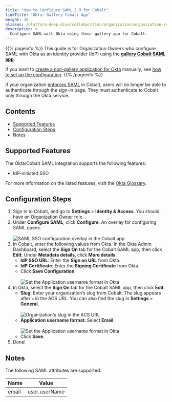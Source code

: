 ```yaml
---
title: "How to Configure SAML 2.0 for Cobalt"
linkTitle: "Okta: Gallery Cobalt App"
weight: 30
aliases: /platform-deep-dive/collaboration/organization/organization-settings/saml-sso/okta/
description: >
  Configure SAML with Okta using their gallery app for Cobalt.
---
```


{{% pageinfo %}}
This guide is for Organization Owners who configure SAML with Okta as an identity provider (IdP) using the **[gallery Cobalt SAML app](https://www.okta.com/integrations/cobalt/)**.

If you want to [create a non-gallery application for Okta](https://help.okta.com/en-us/Content/Topics/Apps/Apps_App_Integration_Wizard_SAML.htm?cshid=ext_Apps_App_Integration_Wizard-saml) manually, see [how to set up the configuration](/platform-deep-dive/organization/organization-settings/saml-sso/#okta).
{{% /pageinfo %}}

If your organization [enforces SAML](/platform-deep-dive/organization/organization-settings/saml-sso/#enforce-saml-sso) in Cobalt, users will no longer be able to authenticate through the sign-in page. They must authenticate to Cobalt only through the Okta service.

## Contents

- [Supported Features](#supported-features)
- [Configuration Steps](#configuration-steps)
- [Notes](#notes)

## Supported Features

The Okta/Cobalt SAML integration supports the following features:

- IdP-initiated SSO

For more information on the listed features, visit the [Okta Glossary](https://help.okta.com/en/prod/Content/Topics/Reference/glossary.htm).

## Configuration Steps

1. Sign in to Cobalt, and go to **Settings** > **Identity & Access**. You should have an [Organization Owner](/getting-started/glossary/#organization-owner) role.
1. Under **Configure SAML**, click **Configure**. An overlay for configuring SAML opens.<br><br>
    ![SAML SSO configuration overlay in the Cobalt app](/deepdive/configure-SAML-overlay.png "SAML SSO configuration overlay in the Cobalt app")
1. In Cobalt, enter the following values from Okta. In the Okta Admin Dashboard, select the **Sign On** tab for the Cobalt SAML app, then click **Edit**. Under **Metadata details**, click **More details**.
    - **IdP SSO URL**: Enter the **Sign on URL** from Okta.
    - **IdP Certificate**: Enter the **Signing Certificate** from Okta.
    - Click **Save Configuration**.<br><br>
    ![Set the Application username format in Okta](/deepdive/Okta-SAML-configurations.png "Set the Application username format in Okta")
1. In Okta, select the **Sign On** tab for the Cobalt SAML app, then click **Edit**.
    - **Slug**: Enter your organization’s slug from Cobalt. The slug appears after `=` in the ACS URL. You can also find the slug in **Settings** > **General**.<br><br>
    ![Organization's slug in the ACS URL](/deepdive/slug-acs-url.png "Organization's slug in the ACS URL")
    - **Application username format**: Select **Email**.<br><br>
    ![Set the Application username format in Okta](/deepdive/Okta-app-username-format.png "Set the Application username format in Okta")
    - Click **Save**.
1. Done!

## Notes

The following SAML attributes are supported:

| Name      | Value          |
| --------- | -------------- |
| email     | user.userName     |
